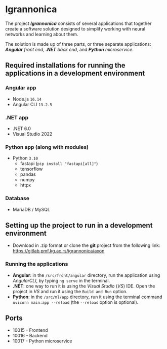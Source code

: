 # Igrannonica  

The project _**Igrannonica**_ consists of several applications that together create a software solution designed to simplify working with neural networks and learning about them.

The solution is made up of three parts, or three separate applications: _**Angular** front end_, _**.NET** back end_, and _**Python** microservice_.


## Required installations for running the applications in a development environment

### Angular app

- Node.js `16.14`
- Angular CLI `13.2.5`

### .NET app

- .NET 6.0
- Visual Studio 2022

### Python app (along with modules)

- Python `3.10`
    - fastapi (`pip install "fastapi[all]"`)
    - tensorflow
    - pandas
    - numpy
    - httpx

### Database

- MariaDB / MySQL


## Setting up the project to run in a development environment

- Download in .zip format or clone the **git** project from the following link: https://gitlab.pmf.kg.ac.rs/igrannonica/axon

### Running the applications

- **Angular**: in the `/src/front/angular` directory, run the application using _AngularCLI_, by typing `ng serve` in the terminal.
- **.NET**: one way to run it is using the _Visual Studio_ (_VS_) IDE. Open the project in _VS_ and run it using the `Build and Run` option.
- **Python**: in the `/src/ml/app` directory, run it using the terminal command `uvicorn main:app --reload` (the `--reload` option is optional).



## Ports
- 10015 - Frontend
- 10016 - Backend
- 10017 - Python microservice
